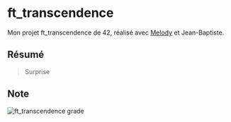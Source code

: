 # ft_transcendence
Mon projet ft_transcendence de 42, réalisé avec [Melody](https://github.com/mboy29) et Jean-Baptiste.

## Résumé
> Surprise

## Note
![ft_transcendence grade](https://badge42.vercel.app/api/v2/cl1kx405i014409ju8dq834q5/project/2600344)

